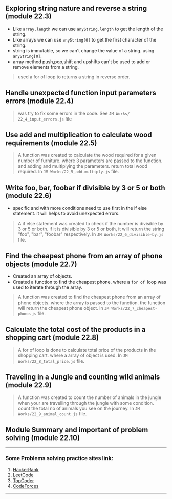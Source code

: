 ## Exploring string nature and reverse a string (module 22.3)

- Like `array.length` we can use `anyString.length` to get the length of the string.
- Like arrays we can use `anyString[0]` to get the first character of the string.
- string is immutable, so we can't change the value of a string. using `anyString[0]`.
- array method push,pop,shift and upshifts can't be used to add or remove elements from a string.

> used a for of loop to returns a string in reverse order.

## Handle unexpected function input parameters errors (module 22.4)

> was try to fix some errors in the code. See `JM Works/ 22_4_input_errors.js` file

## Use add and multiplication to calculate wood requirements (module 22.5)

> A function was created to calculate the wood required for a given number of furniture. where 3 parameters are passed to the function. and adding and multiplying the parameters. return total wood required. In `JM Works/22_5_add-multiply.js` file.

## Write foo, bar, foobar if divisible by 3 or 5 or both (module 22.6)

- specific and with more conditions need to use first in the if else statement. it will helps to avoid unexpected errors.

> A if else statement was created to check if the number is divisible by 3 or 5 or both. if it is divisible by 3 or 5 or both, it will return the string "foo", "bar", "foobar" respectively. In `JM Works/22_6_divisible-by.js` file.

## Find the cheapest phone from an array of phone objects (module 22.7)

- Created an array of objects.
- Created a function to find the cheapest phone. where a `for of `loop was used to iterate through the array.

> A function was created to find the cheapest phone from an array of phone objects. where the array is passed to the function. the function will return the cheapest phone object. In `JM Works/22_7_cheapest-phone.js` file.

## Calculate the total cost of the products in a shopping cart (module 22.8)

> A for of loop is done to calculate total price of the products in the shopping cart. where a array of object is used. In `JM Works/22_8_total_price.js` file.

## Traveling in a Jungle and counting wild animals (module 22.9)

> A function was created to count the number of animals in the jungle when your are travelling through the jungle with some condition. count the total no of animals you see on the journey. In `JM Works/22_9_animal_count.js` file.

## Module Summary and important of problem solving (module 22.10)

---

### Some Problems solving practice sites link:

1. [HackerRank](https://www.hackerrank.com/domains/tutorials/30-days-of-code)
2. [LeetCode](https://leetcode.com/)
3. [TopCoder](https://www.topcoder.com/)
4. [CodeForces](https://codeforces.com/)

---
